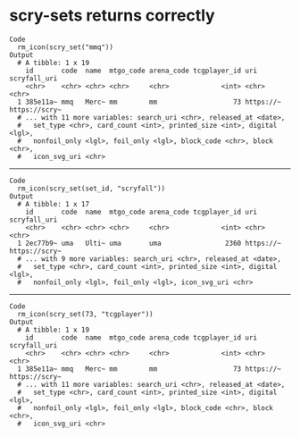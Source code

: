 # scry-sets returns correctly

    Code
      rm_icon(scry_set("mmq"))
    Output
      # A tibble: 1 x 19
        id       code  name  mtgo_code arena_code tcgplayer_id uri       scryfall_uri 
        <chr>    <chr> <chr> <chr>     <chr>             <int> <chr>     <chr>        
      1 385e11a~ mmq   Merc~ mm        mm                   73 https://~ https://scry~
      # ... with 11 more variables: search_uri <chr>, released_at <date>,
      #   set_type <chr>, card_count <int>, printed_size <int>, digital <lgl>,
      #   nonfoil_only <lgl>, foil_only <lgl>, block_code <chr>, block <chr>,
      #   icon_svg_uri <chr>

---

    Code
      rm_icon(scry_set(set_id, "scryfall"))
    Output
      # A tibble: 1 x 17
        id       code  name  mtgo_code arena_code tcgplayer_id uri       scryfall_uri 
        <chr>    <chr> <chr> <chr>     <chr>             <int> <chr>     <chr>        
      1 2ec77b9~ uma   Ulti~ uma       uma                2360 https://~ https://scry~
      # ... with 9 more variables: search_uri <chr>, released_at <date>,
      #   set_type <chr>, card_count <int>, printed_size <int>, digital <lgl>,
      #   nonfoil_only <lgl>, foil_only <lgl>, icon_svg_uri <chr>

---

    Code
      rm_icon(scry_set(73, "tcgplayer"))
    Output
      # A tibble: 1 x 19
        id       code  name  mtgo_code arena_code tcgplayer_id uri       scryfall_uri 
        <chr>    <chr> <chr> <chr>     <chr>             <int> <chr>     <chr>        
      1 385e11a~ mmq   Merc~ mm        mm                   73 https://~ https://scry~
      # ... with 11 more variables: search_uri <chr>, released_at <date>,
      #   set_type <chr>, card_count <int>, printed_size <int>, digital <lgl>,
      #   nonfoil_only <lgl>, foil_only <lgl>, block_code <chr>, block <chr>,
      #   icon_svg_uri <chr>

